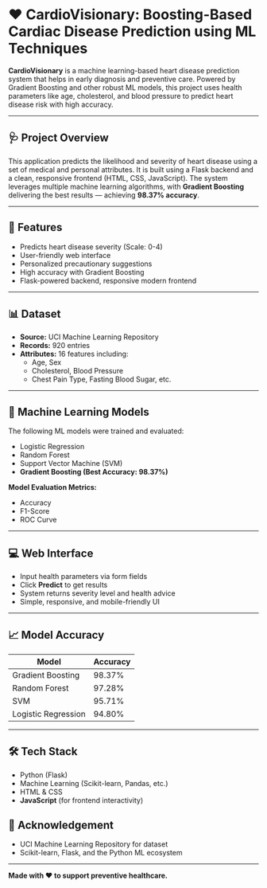 # ❤️ CardioVisionary: Boosting-Based Cardiac Disease Prediction using ML Techniques

**CardioVisionary** is a machine learning-based heart disease prediction system that helps in early diagnosis and preventive care. Powered by Gradient Boosting and other robust ML models, this project uses health parameters like age, cholesterol, and blood pressure to predict heart disease risk with high accuracy.

---

## 🩺 Project Overview

This application predicts the likelihood and severity of heart disease using a set of medical and personal attributes. It is built using a Flask backend and a clean, responsive frontend (HTML, CSS, JavaScript). The system leverages multiple machine learning algorithms, with **Gradient Boosting** delivering the best results — achieving **98.37% accuracy**.

---

## 📌 Features

- Predicts heart disease severity (Scale: 0-4)
- User-friendly web interface
- Personalized precautionary suggestions
- High accuracy with Gradient Boosting
- Flask-powered backend, responsive modern frontend

---

## 📊 Dataset

- **Source:** UCI Machine Learning Repository  
- **Records:** 920 entries  
- **Attributes:** 16 features including:
  - Age, Sex
  - Cholesterol, Blood Pressure
  - Chest Pain Type, Fasting Blood Sugar, etc.

---

## 🧠 Machine Learning Models

The following ML models were trained and evaluated:
- Logistic Regression  
- Random Forest  
- Support Vector Machine (SVM)  
- **Gradient Boosting (Best Accuracy: 98.37%)**

**Model Evaluation Metrics:**  
- Accuracy  
- F1-Score  
- ROC Curve  

---

## 💻 Web Interface

- Input health parameters via form fields  
- Click **Predict** to get results  
- System returns severity level and health advice  
- Simple, responsive, and mobile-friendly UI

---

## 📈 Model Accuracy

| Model                 | Accuracy  |
|----------------------|-----------|
| Gradient Boosting     | 98.37%    |
| Random Forest         | 97.28%    |
| SVM                   | 95.71%    |
| Logistic Regression   | 94.80%    |

---

## 🛠️ Tech Stack
- Python (Flask)
- Machine Learning (Scikit-learn, Pandas, etc.)
- HTML & CSS
- **JavaScript** (for frontend interactivity)

## 🙌 Acknowledgement

- UCI Machine Learning Repository for dataset  
- Scikit-learn, Flask, and the Python ML ecosystem  

---

**Made with ❤️ to support preventive healthcare.**
